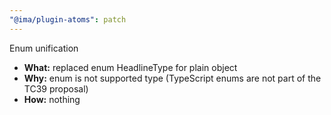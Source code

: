 ```yaml
---
"@ima/plugin-atoms": patch
---
```


Enum unification

- **What:** replaced enum HeadlineType for plain object
- **Why:** enum is not supported type (TypeScript enums are not part of the TC39 proposal)
- **How:** nothing